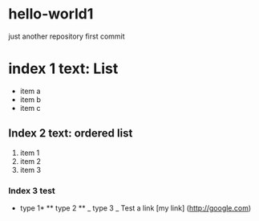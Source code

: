 # hello-world1
just another repository
first commit
# index 1 text: List
* item a
* item b
* item c
## Index 2 text: ordered list
1.  item 1
2.  item 2
3.  item 3
### Index 3 test
* type 1*
** type 2 **
_ type 3 _
Test a link [my link] (http://google.com)
